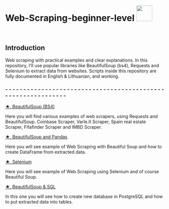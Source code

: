 # Web-Scraping-beginner-level <img src="https://media.giphy.com/media/26gslMAdctNhu6YnK/giphy.gif" width="50">

<br>

## Introduction
Web scraping with practical examples and clear explanations. In this repository, I’ll use popular libraries like BeautifulSoup (bs4), Requests and 
Selenium to extract data from websites. Scripts inside this repository are fully documented in English & Lithuanian, and working.

### - - - - - - - - - - - - - - - - - - - - - - - - - - - - - - - - - - - - - - - - - - - - - - - - - - - - - - - - - - - - -

<a href=https://github.com/Samantjna/Web-Scraping-beginner-level/blob/main/Web_Scraping.py>★. BeautifulSoup (BS4)</a>

Here you will find various examples of web scrapers, using Requests and BeautifulSoup.
Coinbase Scraper, Varle.lt Scraper, Spain real estate Scraper, Fifafinder Scraper and IMBD Scraper.

<a href=https://github.com/Samantjna/Web-Scraping-beginner-level/blob/main/Beatiful_Soup%2BPanda.py>★. BeautifulSoup and Pandas</a>

Here you will see example of Web Scraping with Beautiful Soup and how to create DataFrame from extracted data.

<a href=https://github.com/Samantjna/Web-Scraping-beginner-level/blob/main/Selenium.py>★. Selenium </a>

Here you will see example of Web Scraping using Selenium and of course Beautiful Soup.

<a href=https://github.com/Samantjna/Web-Scraping-beginner-level/blob/main/Web_Scraping_%26_SQL.py>★. BeautifulSoup & SQL </a>

In this one you will see how to create new database in PostgreSQL and how to put extracted data into tables.


